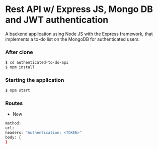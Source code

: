 # Rest API w/ Express JS, Mongo DB and JWT authentication

A backend application using Node JS with the Express framework, that implements a to-do list on the MongoDB for authenticated users.

### After clone

```sh
$ cd authenticated-to-do-api
$ npm install
```

### Starting the application

```sh
$ npm start
```

### Routes

* New
```sh
method: 
url: 
headers: "Authentication: <TOKEN>"
body: {
}
```
